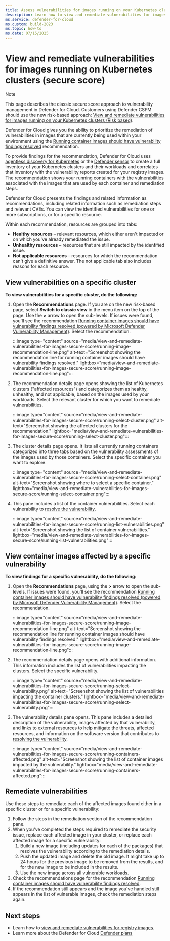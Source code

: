 ```yaml
---
title: Assess vulnerabilities for images running on your Kubernetes clusters (Secure Score)
description: Learn how to view and remediate vulnerabilities for images running on your Kubernetes clusters (Secure Score).
ms.service: defender-for-cloud
ms.custom: build-2023
ms.topic: how-to
ms.date: 07/15/2025
---
```


# View and remediate vulnerabilities for images running on Kubernetes clusters (secure score)

> [!NOTE]
> This page describes the classic secure score approach to vulnerability management in Defender for Cloud. Customers using Defender CSPM should use the new risk-based approach: [View and remediate vulnerabilities for images running on your Kubernetes clusters (Risk based)](view-and-remediate-vulnerabilities-for-images.md).

Defender for Cloud gives you the ability to prioritize the remediation of vulnerabilities in images that are currently being used within your environment using the [Running container images should have vulnerability findings resolved](https://portal.azure.com/#view/Microsoft_Azure_Security_CloudNativeCompute/KubernetesRuntimeVisibilityRecommendationDetailsBlade/assessmentKey/41503391-efa5-47ee-9282-4eff6131462ce) recommendation.

To provide findings for the recommendation, Defender for Cloud uses [agentless discovery for Kubernetes](defender-for-containers-introduction.md) or the [Defender sensor](tutorial-enable-containers-azure.md#deploy-the-defender-sensor-in-azure) to create a full inventory of your Kubernetes clusters and their workloads and correlates that inventory with the vulnerability reports created for your registry images. The recommendation shows your running containers with the vulnerabilities associated with the images that are used by each container and remediation steps.

Defender for Cloud presents the findings and related information as recommendations, including related information such as remediation steps and relevant CVEs. You can view the identified vulnerabilities for one or more subscriptions, or for a specific resource.

Within each recommendation, resources are grouped into tabs:  

- **Healthy resources** – relevant resources, which either aren't impacted or on which you've already remediated the issue.  
- **Unhealthy resources** – resources that are still impacted by the identified issue.  
- **Not applicable resources** – resources for which the recommendation can't give a definitive answer. The not applicable tab also includes reasons for each resource.

## View vulnerabilities on a specific cluster

**To view vulnerabilities for a specific cluster, do the following:**  

1. Open the **Recommendations** page. If you are on the new risk-based page, select **Switch to classic view** in the menu item on the top of the page. Use the **>** arrow to open the sub-levels.  If issues were found, you'll see the recommendation [Running container images should have vulnerability findings resolved (powered by Microsoft Defender Vulnerability Management)](https://portal.azure.com/#blade/Microsoft_Azure_Security/RecommendationsBlade/assessmentKey/c609cf0f-71ab-41e9-a3c6-9a1f7fe1b8d5). Select the recommendation.

    :::image type="content" source="media/view-and-remediate-vulnerabilities-for-images-secure-score/running-image-recommendation-line.png" alt-text="Screenshot showing the recommendation line for running container images should have vulnerability findings resolved." lightbox="media/view-and-remediate-vulnerabilities-for-images-secure-score/running-image-recommendation-line.png":::

1. The recommendation details page opens showing the list of Kubernetes clusters ("affected resources") and categorizes them as healthy, unhealthy, and not applicable, based on the images used by your workloads. Select the relevant cluster for which you want to remediate vulnerabilities.

    :::image type="content" source="media/view-and-remediate-vulnerabilities-for-images-secure-score/running-select-cluster.png" alt-text="Screenshot showing the affected clusters for the recommendation." lightbox="media/view-and-remediate-vulnerabilities-for-images-secure-score/running-select-cluster.png":::

1. The cluster details page opens. It lists all currently running containers categorized into three tabs based on the vulnerability assessments of the images used by those containers. Select the specific container you want to explore.

    :::image type="content" source="media/view-and-remediate-vulnerabilities-for-images-secure-score/running-select-container.png" alt-text="Screenshot showing where to select a specific container." lightbox="media/view-and-remediate-vulnerabilities-for-images-secure-score/running-select-container.png":::

1. This pane includes a list of the container vulnerabilities. Select each vulnerability to [resolve the vulnerability](#remediate-vulnerabilities).

    :::image type="content" source="media/view-and-remediate-vulnerabilities-for-images-secure-score/running-list-vulnerabilities.png" alt-text="Screenshot showing the list of container vulnerabilities." lightbox="media/view-and-remediate-vulnerabilities-for-images-secure-score/running-list-vulnerabilities.png":::

## View container images affected by a specific vulnerability

**To view findings for a specific vulnerability, do the following:**

1. Open the **Recommendations** page, using the **>** arrow to open the sub-levels. If issues were found, you'll see the recommendation [Running container images should have vulnerability findings resolved (powered by Microsoft Defender Vulnerability Management)](https://portal.azure.com/#blade/Microsoft_Azure_Security/RecommendationsBlade/assessmentKey/c609cf0f-71ab-41e9-a3c6-9a1f7fe1b8d5). Select the recommendation.

    :::image type="content" source="media/view-and-remediate-vulnerabilities-for-images-secure-score/running-image-recommendation-line.png" alt-text="Screenshot showing the recommendation line for running container images should have vulnerability findings resolved." lightbox="media/view-and-remediate-vulnerabilities-for-images-secure-score/running-image-recommendation-line.png":::

1. The recommendation details page opens with additional information. This information includes the list of vulnerabilities impacting the clusters. Select the specific vulnerability.

    :::image type="content" source="media/view-and-remediate-vulnerabilities-for-images-secure-score/running-select-vulnerability.png" alt-text="Screenshot showing the list of vulnerabilities impacting the container clusters." lightbox="media/view-and-remediate-vulnerabilities-for-images-secure-score/running-select-vulnerability.png":::

1. The vulnerability details pane opens. This pane includes a detailed description of the vulnerability, images affected by that vulnerability, and links to external resources to help mitigate the threats, affected resources, and information on the software version that contributes to [resolving the vulnerability](#remediate-vulnerabilities).

    :::image type="content" source="media/view-and-remediate-vulnerabilities-for-images-secure-score/running-containers-affected.png" alt-text="Screenshot showing the list of container images impacted by the vulnerability." lightbox="media/view-and-remediate-vulnerabilities-for-images-secure-score/running-containers-affected.png":::

## Remediate vulnerabilities

Use these steps to remediate each of the affected images found either in a specific cluster or for a specific vulnerability:

1. Follow the steps in the remediation section of the recommendation pane.
1. When you've completed the steps required to remediate the security issue, replace each affected image in your cluster, or replace each affected image for a specific vulnerability:
    1. Build a new image (including updates for each of the packages) that resolves the vulnerability according to the remediation details.
    1. Push the updated image and delete the old image. It might take up to 24 hours for the previous image to be removed from the results, and for the new image to be included in the results.
    1. Use the new image across all vulnerable workloads.
1. Check the recommendations page for the recommendation [Running container images should have vulnerability findings resolved](https://portal.azure.com/#view/Microsoft_Azure_Security_CloudNativeCompute/KubernetesRuntimeVisibilityRecommendationDetailsBlade/assessmentKey/41503391-efa5-47ee-9282-4eff6131462c).
1. If the recommendation still appears and the image you've handled still appears in the list of vulnerable images, check the remediation steps again.

## Next steps

- Learn how to [view and remediate vulnerabilities for registry images](view-and-remediate-vulnerability-assessment-findings.md).
- Learn more about the Defender for Cloud [Defender plans](defender-for-cloud-introduction.md#protect-cloud-workloads)
